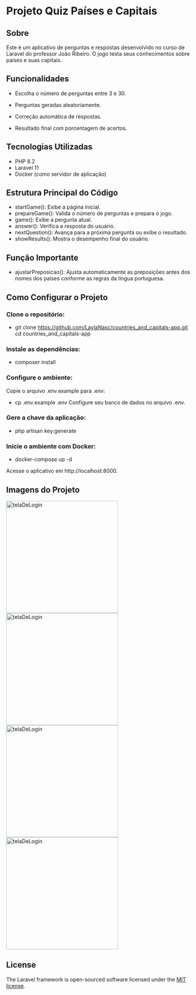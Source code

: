 <h1>Projeto Quiz Países e Capitais</h1>

## Sobre

Este é um aplicativo de perguntas e respostas desenvolvido no curso de Laravel do professor João Ribeiro. O jogo testa seus conhecimentos sobre países e suas capitais.

## Funcionalidades

- Escolha o número de perguntas entre 3 e 30.

- Perguntas geradas aleatoriamente.

- Correção automática de respostas.

- Resultado final com porcentagem de acertos.

## Tecnologias Utilizadas

- PHP 8.2
- Laravel 11
- Docker (como servidor de aplicação)

## Estrutura Principal do Código

- startGame(): Exibe a página inicial.
- prepareGame(): Valida o número de perguntas e prepara o jogo.
- game(): Exibe a pergunta atual.
- answer(): Verifica a resposta do usuário.
- nextQuestion(): Avança para a próxima pergunta ou exibe o resultado.
- showResults(): Mostra o desempenho final do usuário.

## Função Importante

- ajustarPreposicao(): Ajusta automaticamente as preposições antes dos nomes dos países conforme as regras da língua portuguesa.

## Como Configurar o Projeto

### Clone o repositório:
- git clone https://github.com/LaylaNasc/countries_and_capitals-app.git
cd countries_and_capitals-app

### Instale as dependências:
- composer install

### Configure o ambiente:
Copie o arquivo .env.example para .env:
- cp .env.example .env
Configure seu banco de dados no arquivo .env.

### Gere a chave da aplicação:
- php artisan key:generate

### Inicie o ambiente com Docker:
- docker-compose up -d

Acesse o aplicativo em http://localhost:8000.

## Imagens do Projeto

<img src="https://github.com/user-attachments/assets/ea644329-9320-4a27-8c5d-0704161b8f17" alt="telaDeLogin" width="300" heihth="200"> <br>
<img src="https://github.com/user-attachments/assets/3c4da7a9-d5a0-48ee-8605-a747961092c7" alt="telaDeLogin" width="300" heihth="200"> <br>
<img src="https://github.com/user-attachments/assets/b1841515-fe90-4bc0-aa67-f62a7d7cc10e" alt="telaDeLogin" width="300" heihth="200"> <br>
<img src="https://github.com/user-attachments/assets/1ef6c202-7f23-4b55-9497-a726b6f8b7a8" alt="telaDeLogin" width="300" heihth="200"> <br>
  
## License

The Laravel framework is open-sourced software licensed under the [MIT license](https://opensource.org/licenses/MIT).
